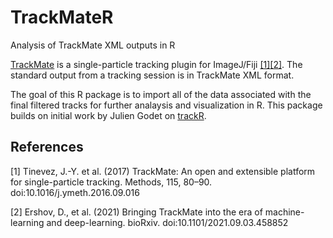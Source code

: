 # TrackMateR

Analysis of TrackMate XML outputs in R

[TrackMate](https://imagej.net/plugins/trackmate/) is a single-particle tracking plugin for ImageJ/Fiji [[1]](#1)[[2]](#2). The standard output from a tracking session is in TrackMate XML format.

The goal of this R package is to import all of the data associated with the final filtered tracks for further analaysis and visualization in R. This package builds on initial work by Julien Godet on [trackR](https://github.com/jgodet/trackR).

## References
<a id="1">[1]</a> 
Tinevez, J.-Y. et al. (2017)
TrackMate: An open and extensible platform for single-particle tracking.
Methods, 115, 80–90. doi:10.1016/j.ymeth.2016.09.016

<a id="2">[2]</a>
Ershov, D., et al. (2021)
Bringing TrackMate into the era of machine-learning and deep-learning.
bioRxiv. doi:10.1101/2021.09.03.458852